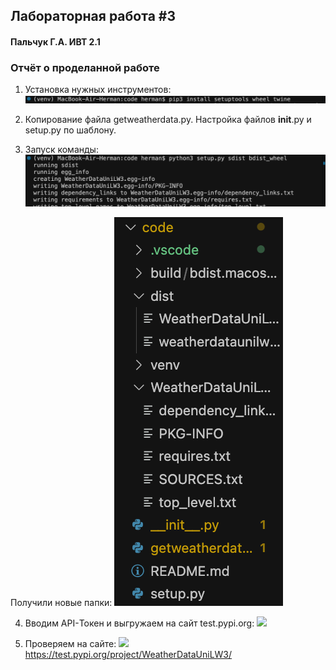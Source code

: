 ## Лабораторная работа #3
#### Пальчук Г.А. ИВТ 2.1

### Отчёт о проделанной работе

1. Установка нужных инструментов:
![](images/step1_lab3.png)

2. Копирование файла getweatherdata.py. Настройка файлов __init__.py и setup.py по шаблону.

3. Запуск команды:
![](images/step2_lab3.png)
  
  Получили новые папки:
  ![](images/step3_lab3.png)


4. Вводим API-Токен и выгружаем на сайт test.pypi.org:
![](images/step4_lab1.png)

4. Проверяем на сайте:
![](images/step5_lab1.png)
https://test.pypi.org/project/WeatherDataUniLW3/
